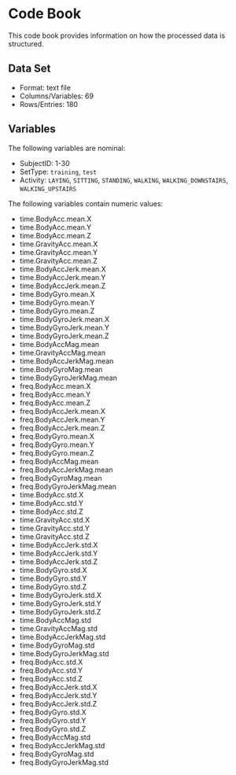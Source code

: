 # Code Book

This code book provides information on how the processed data is structured.

## Data Set

* Format: text file
* Columns/Variables: 69
* Rows/Entries: 180

## Variables

The following variables are nominal:
* SubjectID: 1-30
* SetType: `training`, `test`
* Activity: `LAYING`, `SITTING`, `STANDING`, `WALKING`, `WALKING_DOWNSTAIRS`, `WALKING_UPSTAIRS`

The following variables contain numeric values:
* time.BodyAcc.mean.X
* time.BodyAcc.mean.Y
* time.BodyAcc.mean.Z
* time.GravityAcc.mean.X
* time.GravityAcc.mean.Y
* time.GravityAcc.mean.Z
* time.BodyAccJerk.mean.X
* time.BodyAccJerk.mean.Y
* time.BodyAccJerk.mean.Z
* time.BodyGyro.mean.X
* time.BodyGyro.mean.Y
* time.BodyGyro.mean.Z
* time.BodyGyroJerk.mean.X
* time.BodyGyroJerk.mean.Y
* time.BodyGyroJerk.mean.Z
* time.BodyAccMag.mean
* time.GravityAccMag.mean
* time.BodyAccJerkMag.mean
* time.BodyGyroMag.mean
* time.BodyGyroJerkMag.mean
* freq.BodyAcc.mean.X
* freq.BodyAcc.mean.Y
* freq.BodyAcc.mean.Z
* freq.BodyAccJerk.mean.X
* freq.BodyAccJerk.mean.Y
* freq.BodyAccJerk.mean.Z
* freq.BodyGyro.mean.X
* freq.BodyGyro.mean.Y
* freq.BodyGyro.mean.Z
* freq.BodyAccMag.mean
* freq.BodyAccJerkMag.mean
* freq.BodyGyroMag.mean
* freq.BodyGyroJerkMag.mean
* time.BodyAcc.std.X
* time.BodyAcc.std.Y
* time.BodyAcc.std.Z
* time.GravityAcc.std.X
* time.GravityAcc.std.Y
* time.GravityAcc.std.Z
* time.BodyAccJerk.std.X
* time.BodyAccJerk.std.Y
* time.BodyAccJerk.std.Z
* time.BodyGyro.std.X
* time.BodyGyro.std.Y
* time.BodyGyro.std.Z
* time.BodyGyroJerk.std.X
* time.BodyGyroJerk.std.Y
* time.BodyGyroJerk.std.Z
* time.BodyAccMag.std
* time.GravityAccMag.std
* time.BodyAccJerkMag.std
* time.BodyGyroMag.std
* time.BodyGyroJerkMag.std
* freq.BodyAcc.std.X
* freq.BodyAcc.std.Y
* freq.BodyAcc.std.Z
* freq.BodyAccJerk.std.X
* freq.BodyAccJerk.std.Y
* freq.BodyAccJerk.std.Z
* freq.BodyGyro.std.X
* freq.BodyGyro.std.Y
* freq.BodyGyro.std.Z
* freq.BodyAccMag.std
* freq.BodyAccJerkMag.std
* freq.BodyGyroMag.std
* freq.BodyGyroJerkMag.std